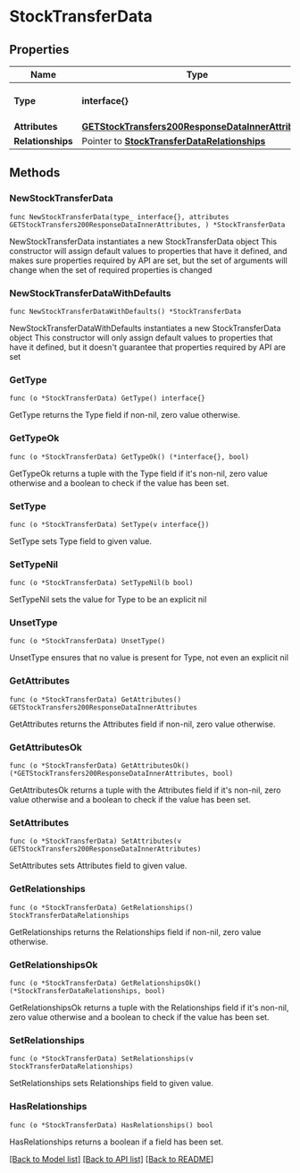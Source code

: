 # StockTransferData

## Properties

Name | Type | Description | Notes
------------ | ------------- | ------------- | -------------
**Type** | **interface{}** | The resource&#39;s type | 
**Attributes** | [**GETStockTransfers200ResponseDataInnerAttributes**](GETStockTransfers200ResponseDataInnerAttributes.md) |  | 
**Relationships** | Pointer to [**StockTransferDataRelationships**](StockTransferDataRelationships.md) |  | [optional] 

## Methods

### NewStockTransferData

`func NewStockTransferData(type_ interface{}, attributes GETStockTransfers200ResponseDataInnerAttributes, ) *StockTransferData`

NewStockTransferData instantiates a new StockTransferData object
This constructor will assign default values to properties that have it defined,
and makes sure properties required by API are set, but the set of arguments
will change when the set of required properties is changed

### NewStockTransferDataWithDefaults

`func NewStockTransferDataWithDefaults() *StockTransferData`

NewStockTransferDataWithDefaults instantiates a new StockTransferData object
This constructor will only assign default values to properties that have it defined,
but it doesn't guarantee that properties required by API are set

### GetType

`func (o *StockTransferData) GetType() interface{}`

GetType returns the Type field if non-nil, zero value otherwise.

### GetTypeOk

`func (o *StockTransferData) GetTypeOk() (*interface{}, bool)`

GetTypeOk returns a tuple with the Type field if it's non-nil, zero value otherwise
and a boolean to check if the value has been set.

### SetType

`func (o *StockTransferData) SetType(v interface{})`

SetType sets Type field to given value.


### SetTypeNil

`func (o *StockTransferData) SetTypeNil(b bool)`

 SetTypeNil sets the value for Type to be an explicit nil

### UnsetType
`func (o *StockTransferData) UnsetType()`

UnsetType ensures that no value is present for Type, not even an explicit nil
### GetAttributes

`func (o *StockTransferData) GetAttributes() GETStockTransfers200ResponseDataInnerAttributes`

GetAttributes returns the Attributes field if non-nil, zero value otherwise.

### GetAttributesOk

`func (o *StockTransferData) GetAttributesOk() (*GETStockTransfers200ResponseDataInnerAttributes, bool)`

GetAttributesOk returns a tuple with the Attributes field if it's non-nil, zero value otherwise
and a boolean to check if the value has been set.

### SetAttributes

`func (o *StockTransferData) SetAttributes(v GETStockTransfers200ResponseDataInnerAttributes)`

SetAttributes sets Attributes field to given value.


### GetRelationships

`func (o *StockTransferData) GetRelationships() StockTransferDataRelationships`

GetRelationships returns the Relationships field if non-nil, zero value otherwise.

### GetRelationshipsOk

`func (o *StockTransferData) GetRelationshipsOk() (*StockTransferDataRelationships, bool)`

GetRelationshipsOk returns a tuple with the Relationships field if it's non-nil, zero value otherwise
and a boolean to check if the value has been set.

### SetRelationships

`func (o *StockTransferData) SetRelationships(v StockTransferDataRelationships)`

SetRelationships sets Relationships field to given value.

### HasRelationships

`func (o *StockTransferData) HasRelationships() bool`

HasRelationships returns a boolean if a field has been set.


[[Back to Model list]](../README.md#documentation-for-models) [[Back to API list]](../README.md#documentation-for-api-endpoints) [[Back to README]](../README.md)


